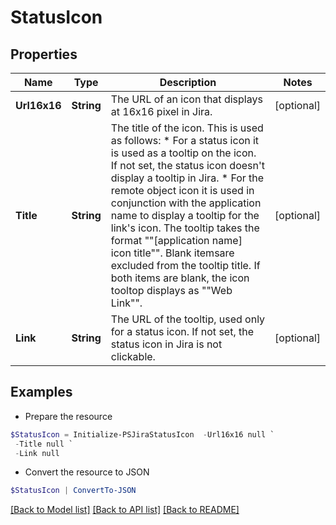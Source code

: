 # StatusIcon
## Properties

Name | Type | Description | Notes
------------ | ------------- | ------------- | -------------
**Url16x16** | **String** | The URL of an icon that displays at 16x16 pixel in Jira. | [optional] 
**Title** | **String** | The title of the icon. This is used as follows:   *  For a status icon it is used as a tooltip on the icon. If not set, the status icon doesn&#39;t display a tooltip in Jira.  *  For the remote object icon it is used in conjunction with the application name to display a tooltip for the link&#39;s icon. The tooltip takes the format &quot;&quot;\[application name\] icon title&quot;&quot;. Blank itemsare excluded from the tooltip title. If both items are blank, the icon tooltop displays as &quot;&quot;Web Link&quot;&quot;. | [optional] 
**Link** | **String** | The URL of the tooltip, used only for a status icon. If not set, the status icon in Jira is not clickable. | [optional] 

## Examples

- Prepare the resource
```powershell
$StatusIcon = Initialize-PSJiraStatusIcon  -Url16x16 null `
 -Title null `
 -Link null
```

- Convert the resource to JSON
```powershell
$StatusIcon | ConvertTo-JSON
```

[[Back to Model list]](../README.md#documentation-for-models) [[Back to API list]](../README.md#documentation-for-api-endpoints) [[Back to README]](../README.md)

